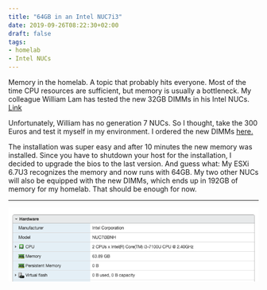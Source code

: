 ```yaml
---
title: "64GB in an Intel NUC7i3"
date: 2019-09-26T08:22:30+02:00
draft: false
tags:
- homelab
- Intel NUCs
---
```


Memory in the homelab. A topic that probably hits everyone. Most of the time CPU resources are sufficient, but memory is usually a bottleneck.
My colleague William Lam has tested the new 32GB DIMMs in his Intel NUCs. <a href="https://www.virtuallyghetto.com/2019/03/64gb-memory-on-the-intel-nucs.html" target="_blank">Link</a>


Unfortunately, William has no generation 7 NUCs.
So I thought, take the 300 Euros and test it myself in my environment. I ordered the new DIMMs <a href="https://www.future-x.de/samsung-speichermodul-32-gb-ddr4-2666-mhz-sodimm-2r-x-8-2g-x-8-x-16-12-v-p-4441646/" target="_blank">here.</a>


The installation was super easy and after 10 minutes the new memory was installed. Since you have to shutdown your host for the installation, I decided to upgrade the bios to the last version.
And guess what: My ESXi 6.7U3 recognizes the memory and now runs with 64GB. My two other NUCs will also be equipped with the new DIMMs, which ends up in 192GB of memory for my homelab. That should be enough for now.

---
![](/images/nuc64.png)
